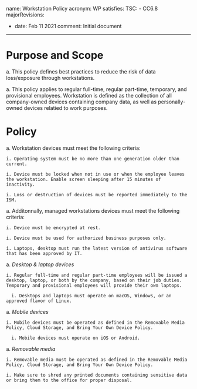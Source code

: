 name: Workstation Policy
acronym: WP
satisfies:
  TSC:
    - CC6.8
majorRevisions:
  - date: Feb 11 2021
    comment: Initial document
---

# Purpose and Scope 

a. This policy defines best practices to reduce the risk of data loss/exposure through workstations. 

a. This policy applies to regular full-time, regular part-time, temporary, and provisional employees. Workstation is defined as the collection of all company-owned devices containing company data, as well as personally-owned devices relatied to work purposes.

# Policy 

a. Workstation devices must meet the following criteria:
    
    i. Operating system must be no more than one generation older than current.

    i. Device must be locked when not in use or when the employee leaves the workstation. Enable screen sleeping after 15 minutes of inactivity.
    
    i. Loss or destruction of devices must be reported immediately to the ISM.

a. Additonnally, managed workstations devices must meet the following criteria:
    
    i. Device must be encrypted at rest.

    i. Device must be used for authorized business purposes only.

    i. Laptops, desktop must run the latest version of antivirus software that has been approved by IT.
    

a. *Desktop & laptop devices*

    i. Regular full-time and regular part-time employees will be issued a desktop, laptop, or both by the company, based on their job duties. Temporary and provisional employees will provide their own laptops. 

      i. Desktops and laptops must operate on macOS, Windows, or an approved flavor of Linux.

a. *Mobile devices*

    i. Mobile devices must be operated as defined in the Removable Media Policy, Cloud Storage, and Bring Your Own Device Policy. 

      i. Mobile devices must operate on iOS or Android.

a. *Removable media*

    i. Removable media must be operated as defined in the Removable Media Policy, Cloud Storage, and Bring Your Own Device Policy. 

    i. Make sure to shred any printed documents containing sensitive data or bring them to the office for proper disposal.
